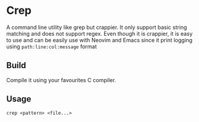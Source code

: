 # Crep

A command line utility like grep but crappier. It only support basic string matching and does
not support regex. Even though it is crappier, it is easy to use and can be easily use with
Neovim and Emacs since it print logging using `path:line:col:message` format

## Build

Compile it using your favourites C compiler.

## Usage

```
crep <pattern> <file...>
```
